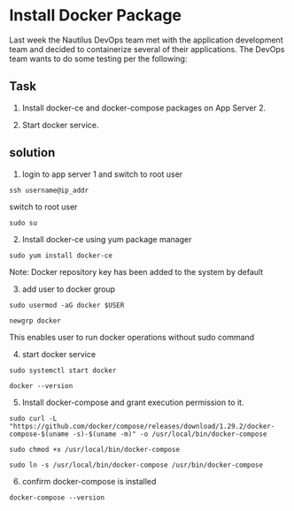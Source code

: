 
# Install Docker Package


Last week the Nautilus DevOps team met with the application development team and decided to containerize several of their applications. The DevOps team wants to do some testing per the following:

## Task
1. Install docker-ce and docker-compose packages on App Server 2.


2. Start docker service.

## solution
1. login to app server 1 and switch to root user

```
ssh username@ip_addr
```
  switch to root user
```
sudo su
```

2. Install docker-ce using yum package manager
```
sudo yum install docker-ce
```
Note: Docker repository key has been added to the system by default

3. add user to docker group
```
sudo usermod -aG docker $USER
```
```
newgrp docker
```
This enables user to run docker operations without sudo command 


4. start docker service
```
sudo systemctl start docker
```
```
docker --version 
```
5. Install docker-compose and grant execution permission to it.

```
sudo curl -L "https://github.com/docker/compose/releases/download/1.29.2/docker-compose-$(uname -s)-$(uname -m)" -o /usr/local/bin/docker-compose
```
```
sudo chmod +x /usr/local/bin/docker-compose
```
```
sudo ln -s /usr/local/bin/docker-compose /usr/bin/docker-compose
```

6. confirm docker-compose is installed
```
docker-compose --version
```

